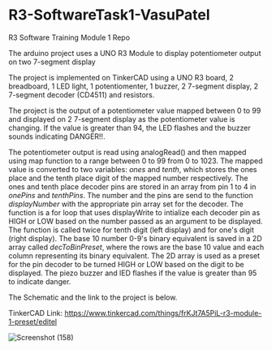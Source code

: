 # R3-SoftwareTask1-VasuPatel
R3 Software Training Module 1 Repo

The arduino project uses a UNO R3 Module to display potentiometer output on two 7-segment display

The project is implemented on TinkerCAD using a UNO R3 board, 2 breadboard, 1 LED light, 1 potentiomenter, 1 buzzer, 2 7-segment display, 2 7-segment decoder (CD4511) and resistors.

The project is the output of a potentiometer value mapped between 0 to 99 and displayed on 2 7-segment display as the potentiometer value is changing. If the value is greater than 94, the LED flashes and the buzzer sounds indicating DANGER!!.

The potentiometer output is read using analogRead() and then mapped using map function to a range between 0 to 99 from 0 to 1023. The mapped value is converted to two variables: *ones* and *tenth*, which stores the ones place and the tenth place digit of the mapped number respectively. The ones and tenth place decoder pins are stored in an array from pin 1 to 4 in *onePins* and *tenthPins*. The number and the pins are send to the function *displayNumber* with the appropriate pin array set for the decoder. The function is a for loop that uses displayWrite to intialize each decoder pin as HIGH or LOW based on the number passed as an argument to be displayed. The function is called twice for tenth digit (left display) and for one's digit (right display). The base 10 number 0-9's binary equivalent is saved in a 2D array called *decToBinPreset*, where the rows are the base 10 value and each column representing its binary equivalent. The 2D array is used as a preset for the pin decoder to be turned HIGH or LOW based on the digit to be displayed. The piezo buzzer and lED flashes if the value is greater than 95 to indicate danger. 

The Schematic and the link to the project is below. 

TinkerCAD Link: https://www.tinkercad.com/things/frKJt7A5PiL-r3-module-1-preset/editel

![Screenshot (158)](https://user-images.githubusercontent.com/83378929/136641165-1f18c25d-3b38-409b-a881-9de794547484.png)
